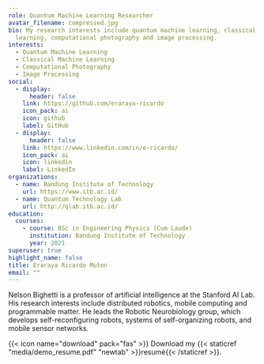 ```yaml
---
role: Quantum Machine Learning Researcher
avatar_filename: compressed.jpg
bio: My research interests include quantum machine learning, classical machine
  learning, computational photography and image processing.
interests:
  - Quantum Machine Learning
  - Classical Machine Learning
  - Computational Photography
  - Image Processing
social:
  - display:
      header: false
    link: https://github.com/eraraya-ricardo
    icon_pack: ai
    icon: github
    label: GitHub
  - display:
      header: false
    link: https://www.linkedin.com/in/e-ricardo/
    icon_pack: ai
    icon: linkedin
    label: LinkedIn
organizations:
  - name: Bandung Institute of Technology
    url: https://www.itb.ac.id/
  - name: Quantum Technology Lab
    url: http://qlab.itb.ac.id/
education:
  courses:
    - course: BSc in Engineering Physics (Cum Laude)
      institution: Bandung Institute of Technology
      year: 2021
superuser: true
highlight_name: false
title: Eraraya Ricardo Muten
email: ""
---
```

Nelson Bighetti is a professor of artificial intelligence at the Stanford AI Lab. His research interests include distributed robotics, mobile computing and programmable matter. He leads the Robotic Neurobiology group, which develops self-reconfiguring robots, systems of self-organizing robots, and mobile sensor networks.

{{< icon name="download" pack="fas" >}} Download my {{< staticref "media/demo_resume.pdf" "newtab" >}}resumé{{< /staticref >}}.